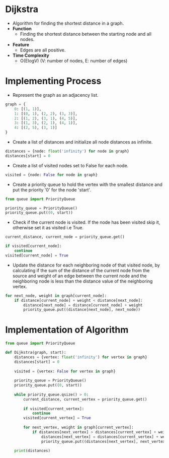 # Dijkstra
- Algorithm for finding the shortest distance in a graph.
- **Function**
  - Finding the shortest distance between the starting node and all nodes.
- **Feature**
  - Edges are all positive.
- **Time Complexity**
  - O(ElogV) (V: number of nodes, E: number of edges)

# Implementing Process
- Represent the graph as an adjacency list.
```python
graph = {
    0: [(1, 1)],
    1: [(0, 1), (2, 2), (3, 3)],
    2: [(1, 2), (3, 1), (4, 5)],
    3: [(1, 3), (2, 1), (4, 1)],
    4: [(2, 5), (3, 1)]
}
```
- Create a list of distances and initialize all node distances as infinite.
```python
distances = {node: float('infinity') for node in graph}
distances[start] = 0
```
- Create a list of visited nodes set to False for each node. 
```python
visited = {node: False for node in graph}
```
- Create a priority queue to hold the vertex with the smallest distance and put the priority '0' for the node 'start'.
```python
from queue import PriorityQueue

priority_queue = PriorityQueue()
priority_queue.put((0, start))
```
- Check if the current node is visited. If the node has been visited skip it, otherwise set it as visited i.e True.
```python
current_distance, current_node = priority_queue.get()

if visited[current_node]:
    continue
visited[current_node] = True
```
- Update the distance for each neighboring node of that visited node, by calculating if the sum of the distance of the current node from the source and weight of an edge between the current node and the neighboring node is less than the distance value of the neighboring vertex.
```python
for next_node, weight in graph[current_node]:
    if distance[current_node] + weight < distance[next_node]:
        distance[next_node] = distance[current_node] + weight
        priority_queue.put((distance[next_node], next_node))
```

# Implementation of Algorithm
```python
from queue import PriorityQueue

def Dijkstra(graph, start):
    distances = {vertex: float('infinity') for vertex in graph}
    distances[start] = 0
    
    visited = {vertex: False for vertex in graph}
    
    priority_queue = PriorityQueue()
    priority_queue.put((0, start))
    
    while priority_queue.qsize() > 0:
        current_distance, current_vertex = priority_queue.get()
        
        if visited[current_vertex]:
            continue
        visited[current_vertex] = True
        
        for next_vertex, weight in graph[current_vertex]:
            if distances[next_vertex] > distances[current_vertex] + weight:
                distances[next_vertex] = distances[current_vertex] + weight
                priority_queue.put((distances[next_vertex], next_vertex))
                
    print(distances)
```
